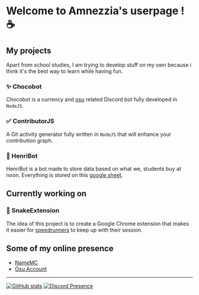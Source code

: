 # Welcome to Amnezzia's userpage ! ☕

## My projects

Apart from school studies, I am trying to develop stuff on my own because i think it's the best way to learn while having fun.

### ✨ Chocobot

Chocobot is a currency and [osu](https://osu.ppy.sh/users/12765882/osu) related Discord bot fully developed in `NodeJS`.

### ✅ ContributorJS

A Git activity generator fully written in `NodeJS` that will enhance your contribution graph.

### 🍩 HenriBot

HenriBot is a bot made to store data based on what we, students buy at noon. Everything is stored on this [google sheet](https://docs.google.com/spreadsheets/d/1_9VKhiAp9E4STmI9wpgV3mRElIXjzxhKiF9BlIiGNWM/edit).

## Currently working on

### 🐍 SnakeExtension

The idea of this project is to create a Google Chrome extension that makes it easier for [speedrunners](https://www.speedrun.com/snake_game) to keep up with their session.

## Some of my online presence

- [NameMC](https://fr.namemc.com/profile/56m.3)
- [Osu Account](https://osu.ppy.sh/users/12765882)

---
[![GitHub stats](https://github-readme-stats.vercel.app/api?username=amnezziaa&show_icons=true&theme=radical)](https://github.com/amnezziaa)
[![Discord Presence](https://lanyard.cnrad.dev/api/354698514275500032)](https://discord.com/users/354698514275500032)
